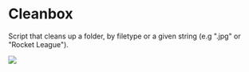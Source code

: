 # Cleanbox
Script that cleans up a folder, by filetype or a given string (e.g ".jpg" or "Rocket League").

<img src="http://i.imgur.com/YNTU0Up.gif"/>
